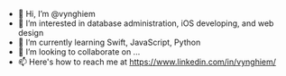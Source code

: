 - 👋 Hi, I’m @vynghiem
- 👀 I’m interested in database administration, iOS developing, and web design
- 🌱 I’m currently learning Swift, JavaScript, Python
- 💞️ I’m looking to collaborate on ...
- 📫 Here's how to reach me at https://www.linkedin.com/in/vynghiem/

<!---
vynghiem/vynghiem is a ✨ special ✨ repository because its `README.md` (this file) appears on your GitHub profile.
You can click the Preview link to take a look at your changes.
--->
